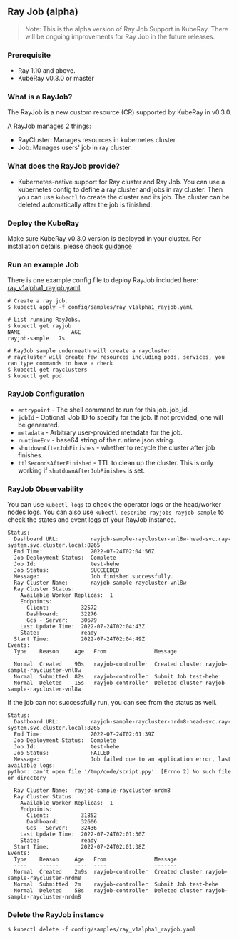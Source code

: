## Ray Job (alpha)

> Note: This is the alpha version of Ray Job Support in KubeRay. There will be ongoing improvements for Ray Job in the future releases.

### Prerequisite

* Ray 1.10 and above.
* KubeRay v0.3.0 or master

### What is a RayJob?

The RayJob is a new custom resource (CR) supported by KubeRay in v0.3.0.

A RayJob manages 2 things:
* RayCluster: Manages resources in kubernetes cluster.
* Job: Manages users' job in ray cluster.

### What does the RayJob provide?

* Kubernetes-native support for Ray cluster and Ray Job. You can use a kubernetes config to define a ray cluster and jobs in ray cluster. Then you can use `kubectl` to create the cluster and its job. The cluster can be deleted automatically after the job is finished.


### Deploy the KubeRay

Make sure KubeRay v0.3.0 version is deployed in your cluster.
For installation details, please check [guidance](../deploy/installation.md)

### Run an example Job

There is one example config file to deploy RayJob included here:
[ray_v1alpha1_rayjob.yaml](https://github.com/ray-project/kuberay/blob/master/ray-operator/config/samples/ray_v1alpha1_rayjob.yaml)

```shell
# Create a ray job.
$ kubectl apply -f config/samples/ray_v1alpha1_rayjob.yaml
```

```shell
# List running RayJobs.
$ kubectl get rayjob
NAME                AGE
rayjob-sample   7s
```

```shell
# RayJob sample underneath will create a raycluster
# raycluster will create few resources including pods, services, you can type commands to have a check
$ kubectl get rayclusters
$ kubectl get pod
```

### RayJob Configuration

- `entrypoint` - The shell command to run for this job. job_id.
- `jobId` - Optional. Job ID to specify for the job. If not provided, one will be generated.
- `metadata` - Arbitrary user-provided metadata for the job.
- `runtimeEnv` - base64 string of the runtime json string.
- `shutdownAfterJobFinishes` - whether to recycle the cluster after job finishes.
- `ttlSecondsAfterFinished` - TTL to clean up the cluster. This is only working if `shutdownAfterJobFinishes` is set.

### RayJob Observability

You can use `kubectl logs` to check the operator logs or the head/worker nodes logs.
You can also use `kubectl describe rayjobs rayjob-sample` to check the states and event logs of your RayJob instance.

```
Status:
  Dashboard URL:          rayjob-sample-raycluster-vnl8w-head-svc.ray-system.svc.cluster.local:8265
  End Time:               2022-07-24T02:04:56Z
  Job Deployment Status:  Complete
  Job Id:                 test-hehe
  Job Status:             SUCCEEDED
  Message:                Job finished successfully.
  Ray Cluster Name:       rayjob-sample-raycluster-vnl8w
  Ray Cluster Status:
    Available Worker Replicas:  1
    Endpoints:
      Client:          32572
      Dashboard:       32276
      Gcs - Server:    30679
    Last Update Time:  2022-07-24T02:04:43Z
    State:             ready
  Start Time:          2022-07-24T02:04:49Z
Events:
  Type    Reason     Age   From               Message
  ----    ------     ----  ----               -------
  Normal  Created    90s   rayjob-controller  Created cluster rayjob-sample-raycluster-vnl8w
  Normal  Submitted  82s   rayjob-controller  Submit Job test-hehe
  Normal  Deleted    15s   rayjob-controller  Deleted cluster rayjob-sample-raycluster-vnl8w
```


If the job can not successfully run, you can see from the status as well.
```
Status:
  Dashboard URL:          rayjob-sample-raycluster-nrdm8-head-svc.ray-system.svc.cluster.local:8265
  End Time:               2022-07-24T02:01:39Z
  Job Deployment Status:  Complete
  Job Id:                 test-hehe
  Job Status:             FAILED
  Message:                Job failed due to an application error, last available logs:
python: can't open file '/tmp/code/script.ppy': [Errno 2] No such file or directory

  Ray Cluster Name:  rayjob-sample-raycluster-nrdm8
  Ray Cluster Status:
    Available Worker Replicas:  1
    Endpoints:
      Client:          31852
      Dashboard:       32606
      Gcs - Server:    32436
    Last Update Time:  2022-07-24T02:01:30Z
    State:             ready
  Start Time:          2022-07-24T02:01:38Z
Events:
  Type    Reason     Age   From               Message
  ----    ------     ----  ----               -------
  Normal  Created    2m9s  rayjob-controller  Created cluster rayjob-sample-raycluster-nrdm8
  Normal  Submitted  2m    rayjob-controller  Submit Job test-hehe
  Normal  Deleted    58s   rayjob-controller  Deleted cluster rayjob-sample-raycluster-nrdm8
```


### Delete the RayJob instance

```shell
$ kubectl delete -f config/samples/ray_v1alpha1_rayjob.yaml
```
